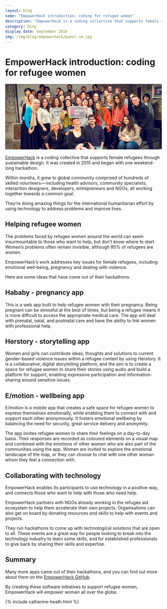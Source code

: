 ```yaml
---
layout: blog
name: "EmpowerHack introduction: coding for refugee women"
description: "EmpowerHack is a coding collective that supports female refugees through sustainable design. It was created in 2015 and began with one weekend-long hackathon."
category: Blog
display_date: September 2016
img: /img/blog/empowerhack/panel-sm.jpg
---
```


<h1>EmpowerHack introduction: coding for refugee women</h1>

<img src="/img/blog/empowerhack/team.jpg" class="img-rounded img-fluid" />

<p><a href="http://empowerhack.io">EmpowerHack</a> is a coding collective that supports female refugees through sustainable design. It was created in 2015 and began with one weekend-long hackathon.</p> 

<p>Within months, it grew to global community comprised of hundreds of skilled volunteers — including health advisors, community specialists, interaction designers, developers, entrepreneurs and NGOs, all working together towards a common goal.</p>

<p>They’re doing amazing things for the international humanitarian effort by using technology to address problems and improve lives.

<h2>Helping refugee women</h2>

<p>The problems faced by refugee women around the world can seem insurmountable to those who want to help, but don’t know where to start. Women’s problems often remain invisible, although 80% of refugees are women.</p> 

<p>EmpowerHack’s work addresses key issues for female refugees, including emotional well-being, pregnancy and dealing with violence.</p>
 
<p>Here are some ideas that have come out of their hackathons.</p> 

<h2>Hababy - pregnancy app</h2>

<p>This is a web app built to help refugee women with their pregnancy. Being pregnant can be stressful at the best of times, but being a refugee means it is more difficult to access the appropriate medical care. The app will deal with prenatal, natal, and postnatal care and have the ability to link women with professional help.</p> 

<h2>Herstory - storytelling app</h2>

<p>Women and girls can contribute ideas, thoughts and solutions to current gender-based violence issues within a refugee context by using Herstory. It is a collaborative, digital storytelling platform, and the aim is to create a space for refugee women to share their stories using audio and build a platform for support, enabling expressive participation and information-sharing around sensitive issues.</p> 

<h2>E/motion - wellbeing app</h2>

<p>E/motion is a mobile app that creates a safe space for refugee women to express themselves emotionally, while enabling them to connect with and support each other anonymously. It fosters emotional wellbeing by balancing the need for security, great service delivery and anonymity.</p> 

<p>The app invites refugee women to share their feelings on a day-to-day basis. Their responses are recorded as coloured elements on a visual map and combined with the emotions of other women who are also part of the communities using the app. Women are invited to explore the emotional landscape of the map, or they can choose to chat with one other woman whom they feel a connection with.</p>
 
<h2>Collaborating with technology</h2>

<p>EmpowerHack enables its participants to use technology in a positive way, and connects those who want to help with those who need help.</p> 

<p>EmpowerHack partners with NGOs already working in the refugee aid ecosystem to help them accelerate their own projects. Organisations can also get on board by donating resources and skills to help with events and projects.</p> 

<p>They run hackathons to come up with technological solutions that are open to all. These events are a great way for people looking to break into the technology industry to learn some skills, and for established professionals to give back by sharing their skills and expertise.</p> 

<h2>Summary</h2>

<p>Many more apps came out of their hackathons, and you can find out more about them on the <a href="https://github.com/Empowerhack">EmpowerHack GitHub</a>.</p>
 
<p>By creating these software initiatives to support refugee women, EmpowerHack will empower women all over the globe.</p> 


{% include catherine-heath.html %}
